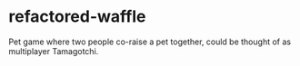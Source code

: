 # refactored-waffle
Pet game where two people co-raise a pet together, could be thought of as multiplayer Tamagotchi.
